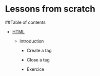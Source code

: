 Lessons from scratch
====

##Table of contents

  + [HTML](./html/2014-09-10-html-an-introduction.markdown#html)

    + Introduction

      + Create a tag

      + Close a tag

      + Exercice


